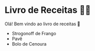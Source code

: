 # Livro de Receitas :woman_cook:

Olá! Bem vindo ao livro de receitas :wave:

- Strogonoff de Frango
- Pavê
- Bolo de Cenoura